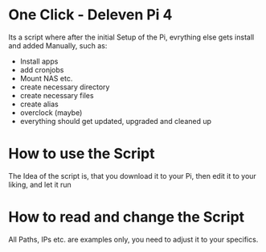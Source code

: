 # One Click - Deleven Pi 4

Its a script where after the initial Setup of the Pi, evrything else gets install and added Manually, such as:

* Install apps
* add cronjobs
* Mount NAS  etc.
* create necessary directory
* create necessary files
* create alias
* overclock (maybe)
* everything should get updated, upgraded and cleaned up

# How to use the Script

The Idea of the script is, that you download it to your Pi, then edit it to your liking, and let it run

# How to read and change the Script

All Paths, IPs etc. are examples only, you need to adjust it to your specifics.


